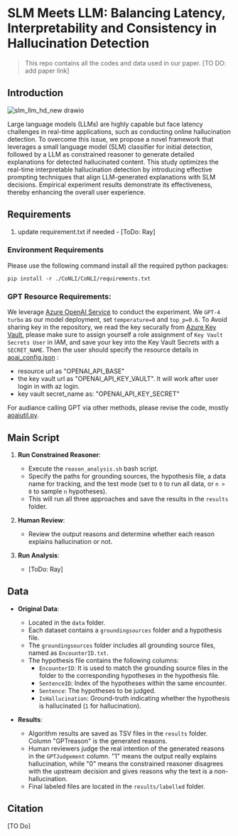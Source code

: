 # SLM Meets LLM: Balancing Latency, Interpretability and Consistency in Hallucination Detection

> This repo contains all the codes and data used in our paper. [TO DO: add paper link]

## Introduction

![slm_llm_hd_new drawio](https://github.com/user-attachments/assets/0d019a45-6a81-42ab-b352-df60c47b8aec)

Large language models (LLMs) are highly capable but face latency challenges in real-time applications, such as conducting online hallucination detection. To overcome this issue, we propose a novel framework that leverages a small language model  (SLM)  classifier for initial detection, followed by a LLM as constrained reasoner to generate detailed explanations for detected hallucinated content. This study optimizes the real-time interpretable hallucination detection by introducing effective prompting techniques that align LLM-generated explanations with SLM decisions. Empirical experiment results demonstrate its effectiveness, thereby enhancing the overall  user experience.

## Requirements
1. update requirement.txt if needed - [ToDo: Ray]


### Environment Requirements
Please use the following command install all the required python packages:

```
pip install -r ./CoNLI/CoNLI/requirements.txt
```

### GPT Resource Requirements:
We leverage [Azure OpenAI Service](https://azure.microsoft.com/en-in/products/ai-services/openai-service/) to conduct the experiment. We `GPT-4 turbo` as our model deployment, set `temperature=0` and `top_p=0.6`. To Avoid sharing key in the repository, we read the key securally from [Azure Key Vault](https://azure.microsoft.com/en-us/products/key-vault/?ef_id=_k_CjwKCAjw8fu1BhBsEiwAwDrsjBxgU5RzyeDoQQ0Vn6S6vs-3NJCbkwX7BfsoRT-tZrpAyXipuEXU7hoCsXIQAvD_BwE_k_&OCID=AIDcmm5edswduu_SEM__k_CjwKCAjw8fu1BhBsEiwAwDrsjBxgU5RzyeDoQQ0Vn6S6vs-3NJCbkwX7BfsoRT-tZrpAyXipuEXU7hoCsXIQAvD_BwE_k_&gad_source=1&gclid=CjwKCAjw8fu1BhBsEiwAwDrsjBxgU5RzyeDoQQ0Vn6S6vs-3NJCbkwX7BfsoRT-tZrpAyXipuEXU7hoCsXIQAvD_BwE), please make sure to assign yourself a role assignment of `Key Vault Secrets User` in IAM, and save your key into the Key Vault Secrets with a `SECRET_NAME`. Then the user should specify the resource details in [aoai_config.json](configs/aoai_config.json) :  
- resource url as "OPENAI_API_BASE"
- the key vault url as "OPENAI_API_KEY_VAULT". It will work after user login in with az login. 
- key vault secret_name as: "OPENAI_API_KEY_SECRET"
 
For audiance calling GPT via other methods, please revise the code, mostly [aoaiutil.py](modules/aoaiutil.py).


## Main Script

1. **Run Constrained Reasoner**:
   - Execute the `reason_analysis.sh` bash script.
   - Specify the paths for grounding sources, the hypothesis file, a data name for tracking, and the test mode (set to `0` to run all data, or `n > 0` to sample `n` hypotheses).
   - This will run all three approaches and save the results in the `results` folder.

2. **Human Review**:
   - Review the output reasons and determine whether each reason explains hallucination or not.

3. **Run Analysis**:
   - [ToDo: Ray]

## Data

- **Original Data**:
  - Located in the `data` folder.
  - Each dataset contains a `groundingsources` folder and a hypothesis file.
  - The `groundingsources` folder includes all grounding source files, named as `EncounterID.txt`.
  - The hypothesis file contains the following columns:
    - `EncounterID`: It is used to match the grounding source files in the folder to the corresponding hypotheses in the hypothesis file.
    - `SentenceID`: Index of the hypotheses within the same encounter.
    - `Sentence`: The hypotheses to be judged.
    - `IsHallucination`: Ground-truth indicating whether the hypothesis is hallucinated (`1` for hallucination).

- **Results**:
  - Algorithm results are saved as TSV files in the `results` folder. Column "GPTreason" is the generated reasons. 
  - Human reviewers judge the real intention of the generated reasons in the `GPTJudgement` column. "1" means the output really explains hallucination, while "0" means the constrained reasoner disagrees with the upstream decision and gives reasons why the text is a non-hallucination.
  - Final labeled files are located in the `results/labelled` folder.

## Citation
[TO Do]
